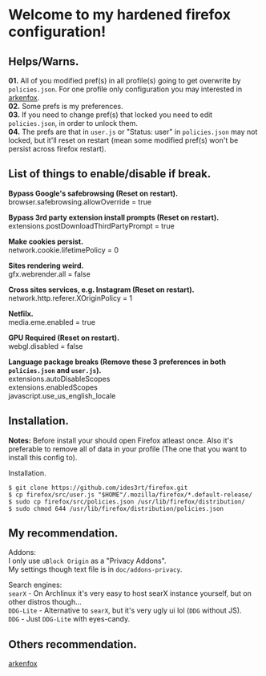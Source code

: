 # Welcome to my hardened firefox configuration!

## Helps/Warns.
**01.** All of you modified pref(s) in all profile(s) going to get overwrite by `policies.json`.
 For one profile only configuration you may interested in [arkenfox](https://github.com/arkenfox/user.js).\
**02.** Some prefs is my preferences.\
**03.** If you need to change pref(s) that locked you need to edit `policies.json`, in order to unlock them.\
**04.** The prefs are that in `user.js` or "Status: user" in `policies.json` may not locked,
 but it'll reset on restart (mean some modified pref(s) won't be persist across firefox restart).

## List of things to enable/disable if break.
**Bypass Google's safebrowsing (Reset on restart).**\
browser.safebrowsing.allowOverride = true

**Bypass 3rd party extension install prompts (Reset on restart).**\
extensions.postDownloadThirdPartyPrompt = true

**Make cookies persist.**\
network.cookie.lifetimePolicy = 0

**Sites rendering weird.**\
gfx.webrender.all = false

**Cross sites services, e.g. Instagram (Reset on restart).**\
network.http.referer.XOriginPolicy = 1

**Netfilx.**\
media.eme.enabled = true

**GPU Required (Reset on restart).**\
webgl.disabled = false

**Language package breaks (Remove these 3 preferences in both `policies.json` and `user.js`).**\
extensions.autoDisableScopes\
extensions.enabledScopes\
javascript.use\_us\_english\_locale

## Installation.
**Notes:** Before install your should open Firefox atleast once.
Also it's preferable to remove all of data in your profile
(The one that you want to install this config to).

Installation.
```
$ git clone https://github.com/ides3rt/firefox.git
$ cp firefox/src/user.js "$HOME"/.mozilla/firefox/*.default-release/
$ sudo cp firefox/src/policies.json /usr/lib/firefox/distribution/
$ sudo chmod 644 /usr/lib/firefox/distribution/policies.json
```

## My recommendation.
Addons:\
I only use `uBlock Origin` as a "Privacy Addons".\
My settings though text file is in `doc/addons-privacy`.

Search engines:\
`searX` - On Archlinux it's very easy to host searX instance yourself, but on other distros though...\
`DDG-Lite` - Alternative to `searX`, but it's very ugly ui lol (`DDG` without JS).\
`DDG` - Just `DDG-Lite` with eyes-candy.

## Others recommendation.
[arkenfox](https://github.com/arkenfox/user.js/wiki)
